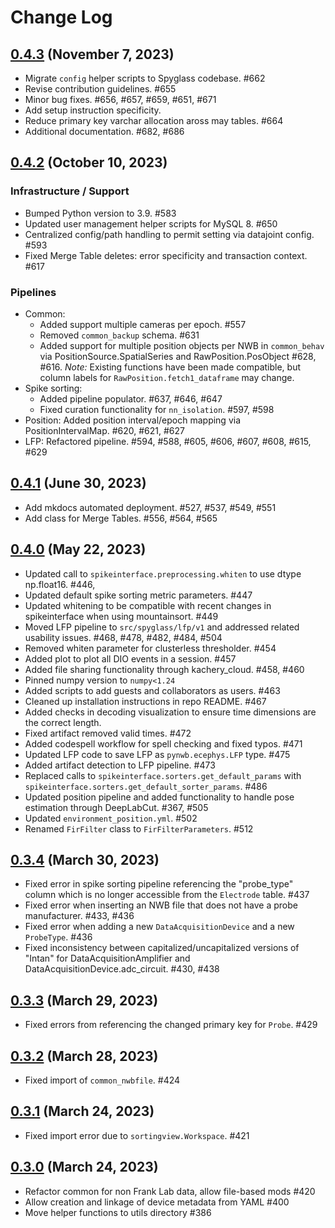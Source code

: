# Change Log

## [0.4.3] (November 7, 2023)

- Migrate `config` helper scripts to Spyglass codebase. #662
- Revise contribution guidelines. #655
- Minor bug fixes. #656, #657, #659, #651, #671
- Add setup instruction specificity.
- Reduce primary key varchar allocation aross may tables. #664
- Additional documentation. #682, #686

## [0.4.2] (October 10, 2023)

### Infrastructure / Support

- Bumped Python version to 3.9. #583
- Updated user management helper scripts for MySQL 8. #650
- Centralized config/path handling to permit setting via datajoint config. #593
- Fixed Merge Table deletes: error specificity and transaction context. #617

### Pipelines

- Common:
  - Added support multiple cameras per epoch. #557
  - Removed `common_backup` schema. #631
  - Added support for multiple position objects per NWB in `common_behav` via
    PositionSource.SpatialSeries and RawPosition.PosObject #628, #616.
    _Note:_ Existing functions have been made compatible, but column labels for
    `RawPosition.fetch1_dataframe` may change.
- Spike sorting:
  - Added pipeline populator. #637, #646, #647
  - Fixed curation functionality for `nn_isolation`. #597, #598
- Position: Added position interval/epoch mapping via PositionIntervalMap. #620,
  #621, #627
- LFP: Refactored pipeline. #594, #588, #605, #606, #607, #608, #615, #629

## [0.4.1] (June 30, 2023)

- Add mkdocs automated deployment. #527, #537, #549, #551
- Add class for Merge Tables. #556, #564, #565

## [0.4.0] (May 22, 2023)

- Updated call to `spikeinterface.preprocessing.whiten` to use dtype np.float16.
  #446,
- Updated default spike sorting metric parameters. #447
- Updated whitening to be compatible with recent changes in spikeinterface when
  using mountainsort. #449
- Moved LFP pipeline to `src/spyglass/lfp/v1` and addressed related usability
  issues. #468, #478, #482, #484, #504
- Removed whiten parameter for clusterless thresholder. #454
- Added plot to plot all DIO events in a session. #457
- Added file sharing functionality through kachery_cloud. #458, #460
- Pinned numpy version to `numpy<1.24`
- Added scripts to add guests and collaborators as users. #463
- Cleaned up installation instructions in repo README. #467
- Added checks in decoding visualization to ensure time dimensions are the
  correct length.
- Fixed artifact removed valid times. #472
- Added codespell workflow for spell checking and fixed typos. #471
- Updated LFP code to save LFP as `pynwb.ecephys.LFP` type. #475
- Added artifact detection to LFP pipeline. #473
- Replaced calls to `spikeinterface.sorters.get_default_params` with
  `spikeinterface.sorters.get_default_sorter_params`. #486
- Updated position pipeline and added functionality to handle pose estimation
  through DeepLabCut. #367, #505
- Updated `environment_position.yml`. #502
- Renamed `FirFilter` class to `FirFilterParameters`. #512

## [0.3.4] (March 30, 2023)

- Fixed error in spike sorting pipeline referencing the "probe_type" column
  which is no longer accessible from the `Electrode` table. #437
- Fixed error when inserting an NWB file that does not have a probe
  manufacturer. #433, #436
- Fixed error when adding a new `DataAcquisitionDevice` and a new `ProbeType`.
  #436
- Fixed inconsistency between capitalized/uncapitalized versions of "Intan" for
  DataAcquisitionAmplifier and DataAcquisitionDevice.adc_circuit. #430, #438

## [0.3.3] (March 29, 2023)

- Fixed errors from referencing the changed primary key for `Probe`. #429

## [0.3.2] (March 28, 2023)

- Fixed import of `common_nwbfile`. #424

## [0.3.1] (March 24, 2023)

- Fixed import error due to `sortingview.Workspace`. #421

## [0.3.0] (March 24, 2023)

- Refactor common for non Frank Lab data, allow file-based mods #420
- Allow creation and linkage of device metadata from YAML #400
- Move helper functions to utils directory #386

[0.4.3]: https://github.com/LorenFrankLab/spyglass/releases/tag/0.4.3
[0.4.2]: https://github.com/LorenFrankLab/spyglass/releases/tag/0.4.2
[0.4.1]: https://github.com/LorenFrankLab/spyglass/releases/tag/0.4.1
[0.4.0]: https://github.com/LorenFrankLab/spyglass/releases/tag/0.4.0
[0.3.4]: https://github.com/LorenFrankLab/spyglass/releases/tag/0.3.4
[0.3.3]: https://github.com/LorenFrankLab/spyglass/releases/tag/0.3.3
[0.3.2]: https://github.com/LorenFrankLab/spyglass/releases/tag/0.3.2
[0.3.1]: https://github.com/LorenFrankLab/spyglass/releases/tag/0.3.1
[0.3.0]: https://github.com/LorenFrankLab/spyglass/releases/tag/0.3.0
